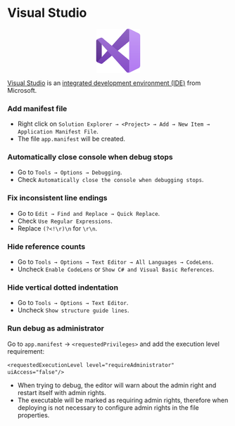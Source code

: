 # Visual Studio

<p align="center"><img align="center" width="20%" height="20%" src="assets/visualstudio.svg"></p>

[Visual Studio](https://en.wikipedia.org/wiki/Microsoft_Visual_Studio) is an [integrated development environment (IDE)](https://en.wikipedia.org/wiki/Integrated_development_environment) from Microsoft.

### Add manifest file

* Right click on `Solution Explorer → <Project> → Add → New Item → Application Manifest File`.
* The file `app.manifest` will be created.

### Automatically close console when debug stops

* Go to `Tools → Options → Debugging`.
* Check `Automatically close the console when debugging stops`.

### Fix inconsistent line endings

* Go to `Edit → Find and Replace → Quick Replace`.
* Check `Use Regular Expressions`.
* Replace `(?<!\r)\n` for `\r\n`.

### Hide reference counts

* Go to `Tools → Options → Text Editor → All Languages → CodeLens`.
* Uncheck `Enable CodeLens` or `Show C# and Visual Basic References`.

### Hide vertical dotted indentation

* Go to `Tools → Options → Text Editor`.
* Uncheck `Show structure guide lines`.

### Run debug as administrator

Go to `app.manifest` → `<requestedPrivileges>` and add the execution level requirement:
```
<requestedExecutionLevel level="requireAdministrator" uiAccess="false"/>
```
* When trying to debug, the editor will warn about the admin right and restart itself with admin rights.
* The executable will be marked as requiring admin rights, therefore when deploying is not necessary to configure admin rights in the file properties.
